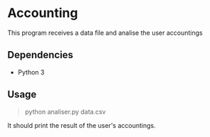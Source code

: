 # Accounting

This program receives a data file and analise the user accountings

## Dependencies

- Python 3

## Usage

> python analiser.py data.csv

It should print the result of the user's accountings.
